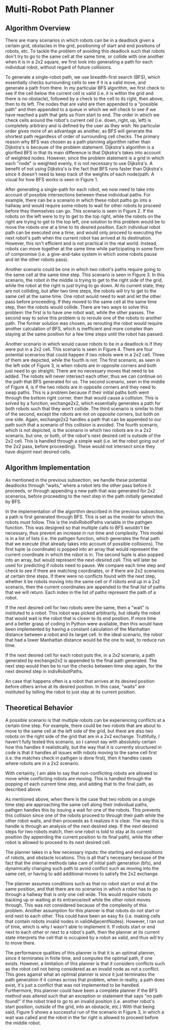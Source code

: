 # Multi-Robot Path Planner
## Algorithm Overview
There are many scenarios in which robots can be in a deadlock given a certain grid, obstacles in the grid, positioning of start and end positions of robots, etc. To tackle the problem of avoiding this deadlock such that robots don't try to go to the same cell at the same time, or collide with one another when it is in a 2x2 square, we first look into generating a path for each individual robot, without regard of future collisions.

To generate a single-robot path, we use breadth-first search (BFS), which essentially checks surrounding cells to see if it is a valid move, and generate a path from there. In my particular BFS algorithm, we first check to see if the cell below the current cell is valid (i.e. it is within the grid and there is no obstacle), followed by a check to the cell to its right, then above, then to its left. The nodes that are valid are then appended to a "possible path" and then appended to a queue in which we will check to see if we have reached a path that gets us from start to end. The order in which we check cells around the robot's current cell (i.e. down, right, up, left) is completely arbitrary and is defined by the user as they wish. No particular order gives more of an advantage as another, as BFS will generate the shortest path regardless of order of surrounding cell checks. The primary reason why BFS was chosen as a path planning algorithm rather than Dijkstra's is because of the problem statement. Dijkstra's algorithm is a glorified BFS in that its main difference is that Dijkstra's takes into account of weighted nodes. However, since the problem statement is a grid in which each "node" is weighted evenly, it is not necessary to use Dijkstra's. A benefit of not using Dijkstra's is the fact that BFS runs faster than Dijkstra's since it doesn't need to keep track of the weights of each node/path. A visual for how BFS works is seen in Figure 1.

After generating a single-path for each robot, we now need to take into account of possible intersections between these individual paths. For example, there can be a scenario in which these robot paths go into a hallway and would require some robots to wait for other robots to proceed before they themselves can go. This scenario is seen in Figure 2. If the robots on the left were to try to get to the top right, while the robots on the right are trying to get to the top left, one solution to this problem would be to move the robots one at a time to its desired position. Each individual robot path can be executed one a time, and would only proceed to executing the next robot's path when the current robot has arrived at its destination. However, this isn't efficient and is not practical in the real world. Instead, robots can move together at the same time while participating in some form of compromise (i.e. a give-and-take system in which some robots pause and let the other robots pass).

Another scenario could be one in which two robot's paths require going to the same cell at the same time step. This scenario is seen in Figure 3. In this scenario, the robot in the middle is trying to get to the right side of the grid, while the robot at the right is just trying to go down. At its current state, they are not colliding, but after two time steps, the robots will try to get to the same cell at the same time. One robot would need to wait and let the other pass before proceeding. If they moved to the same cell at the same time step, then the robots would collide.  There are two ways to solve this problem: the first is to have one robot wait, while the other passes. The second way to solve this problem is to reroute one of the robots to another path. The former solution was chosen, as rerouting the robot would require another calculation of BFS, which is inefficient and more complex than staying at the same position for a few time steps until the robot has passed.

Another scenario in which would cause robots to be in a deadlock is if they were put in a 2x2 cell. This scenario is seen in Figure 4. There are four potential scenarios that could happen if two robots were in a 2x2 cell. Three of them are depicted, while the fourth is not. The first scenario, as seen in the left side of Figure 3, is when robots are in opposite corners and both just need to go straight. There are no necessary moves that need to be added. The robots will never intersect each other, thus we can continue on the path that BFS generated for us. The second scenario, seen in the middle of Figure 4, is if the two robots are in opposite corners and they need to swap paths. This is a problem because if their initial paths both went through the bottom right corner, then that would cause a collision. This is solved by a function, exchange2x2, which essentially generates a path for both robots such that they won't collide. The third scenario is similar to that of the second, except the robots are not on opposite corners, but both on one side. Again, exchange2x2 handles a path that can be appended to our path such that a scenario of this collision is avoided. The fourth scenario, which is not depicted, is the scenario in which two robots are in a 2x2 scenario, but one, or both, of the robot's next desired cell is outside of the 2x2 cell. This is handled through a simple wait (i.e. let the robot going out of the 2x2 pass, before proceeding). These would not intersect since they have disjoint next desired cells.

## Algorithm Implementation
As mentioned in the previous subsection, we handle these potential deadlocks through "waits," where a robot lets the other pass before it proceeds, or through appending a new path that was generated for 2x2 scenarios, before proceeding to the next step in the path initially generated by BFS. 

In the implementation of the algorithm described in the previous subsection, a path is first generated through BFS. This is set as the model for which the robots must follow. This is the indivRobotPaths variable in the pathgen function. This was designed so that multiple calls to BFS wouldn't be necessary, thus prevent an increase in run time and complexity. This model is in a list of lists (i.e. the pathgen function, which generates the final path that we execute (that already takes into account of possible collisions). The first tuple (a coordinate) is popped into an array that would represent the current coordinate in which the robot is in. The second tuple is also popped into an array, but would represent the next-desired cell. This will later be used for predicting if robots need to pause. We compare each time step and check to see if there are matching coordinates, or if there are 2x2 scenarios at certain time steps. If there were no conflicts found with the next step, whether it be robots moving into the same cell or if robots end up in a 2x2 scenario, then the current coordinates are appended to the final list of paths that we will return. Each index in the list of paths represent the path of a robot. 

If the next desired cell for two robots were the same, then a "wait" is instituted to a robot. This robot was picked arbitrarily, but ideally the robot that would wait is the robot that is closer to its end position. If more time and a better grasp of coding in Python were available, then this would have been implemented by having a constant calculation of the Manhattan distance between a robot and its target cell. In the ideal scenario, the robot that had a lower Manhattan distance would be the one to wait, to reduce run time.

If the next desired cell for each robot puts the, in a 2x2 scenario, a path generated by exchange2x2 is appended to the final path generated. The next step would then be to run the checks between time step again, for the next desired step in indivRobotPaths.

An case that happens often is a robot that arrives at its desired position before others arrive at its desired position. In this case, "waits" are instituted by telling the robot to just stay at its current position.

## Theoretical Behavior
A possible scenario is that multiple robots can be experiencing conflicts at a certain time step. For example, there could be two robots that are about to move to the same cell at the left side of the grid, but there are also two robots on the right side of the grid that are in a 2x2 exchange. Truthfully, I haven't fully tested this scenario, so I cannot say with absolutely certain how this handles it realistically, but the way that it is currently structured in code is that it handles all issues with robots moving to the same cell first (i.e. the matches check in pathgen is done first), then it handles cases where robots are in a 2x2 scenario. 

With certainty, I am able to say that non-conflicting robots are allowed to move while conflicting robots are moving. This is handled through the popping of each current time step, and adding that to the final path, as described above. 

As mentioned above, when there is the case that two robots on a single time step are approaching the same cell along their individual paths, pathgen handles this by issuing a wait for one of the robots. This prevents this collision since one of the robots proceed to through their path while the other robot waits, and then proceeds as it realizes it is clear. The way this is handle is through an analysis of the next desired step. If the next desired steps for two robots match, then one robot is told to stay at its current position (by appending the current position to its final path), while the other robot is allowed to proceed to its next desired cell.

The planner takes in a few necessary inputs: the starting and end positions of robots, and obstacle locations. This is all that's necessary because of the fact that the internal methods take care of initial path generation (bfs), and dynamically changing such path to avoid conflict such as moving into the same cell, or having to add additional moves to satisfy the 2x2 exchange.

The planner assumes conditions such as that no robot start or end at the same position, and that there are no scenarios in which a robot has to go through a hallway that is only one cell wide. This would require robots backing up or waiting at its entrance/exit while the other robot moves through. This was not considered because of the complexity of this problem. Another assumption for this planner is that robots do not start or end next to each other. This could have been an easy fix (i.e. making cells that contain robots invalid nodes in validAdjacentNodes). However, I ran out of time, which is why I wasn't able to implement it. If robots start or end next to each other or next to a robot's path, then the planner at its current state interprets the cell that is occupied by a robot as valid, and thus will try to move there. 

The performance qualities of this planner is that it is an optimal planner, since it terminates in finite time, and computes the optimal path, if one exists. However, a limitation of this planner is that it considers conflicts such as the robot cell not being considered as an invalid node as not a conflict. This goes against what an optimal planner is since it just terminates the path generation if it comes across that problem, when in reality, a path does exist, it's just a conflict that was not implemented to be handled. Furthermore, this planner could have been a complete planner if the BFS method was altered such that an exception or statement that says "no path found!" if the robot tried to go to an invalid position (i.e. another robot's start position, outside of the grid, into an obstacle, etc.) With that being said, Figure 5 shows a successful run of the scenario in Figure 3, in which a wait was called and the robot in the far right is allowed to proceed before the middle robot.
